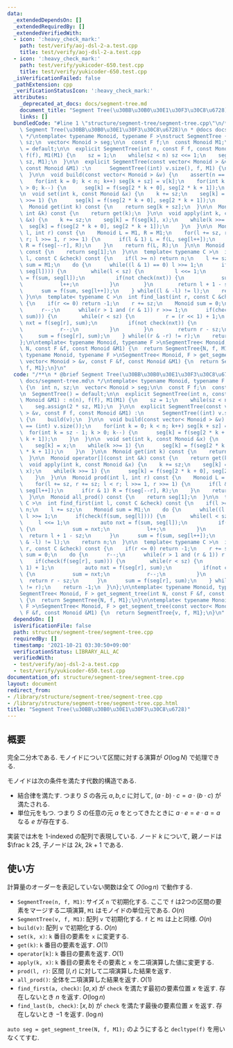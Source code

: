 ```yaml
---
data:
  _extendedDependsOn: []
  _extendedRequiredBy: []
  _extendedVerifiedWith:
  - icon: ':heavy_check_mark:'
    path: test/verify/aoj-dsl-2-a.test.cpp
    title: test/verify/aoj-dsl-2-a.test.cpp
  - icon: ':heavy_check_mark:'
    path: test/verify/yukicoder-650.test.cpp
    title: test/verify/yukicoder-650.test.cpp
  _isVerificationFailed: false
  _pathExtension: cpp
  _verificationStatusIcon: ':heavy_check_mark:'
  attributes:
    _deprecated_at_docs: docs/segment-tree.md
    document_title: "Segment Tree(\u30BB\u30B0\u30E1\u30F3\u30C8\u6728)"
    links: []
  bundledCode: "#line 1 \"structure/segment-tree/segment-tree.cpp\"\n/**\n * @brief\
    \ Segment Tree(\u30BB\u30B0\u30E1\u30F3\u30C8\u6728)\n * @docs docs/segment-tree.md\n\
    \ */\ntemplate< typename Monoid, typename F >\nstruct SegmentTree {\n  int n,\
    \ sz;\n  vector< Monoid > seg;\n\n  const F f;\n  const Monoid M1;\n\n  SegmentTree()\
    \ = default;\n\n  explicit SegmentTree(int n, const F f, const Monoid &M1) : n(n),\
    \ f(f), M1(M1) {\n    sz = 1;\n    while(sz < n) sz <<= 1;\n    seg.assign(2 *\
    \ sz, M1);\n  }\n\n  explicit SegmentTree(const vector< Monoid > &v, const F f,\
    \ const Monoid &M1) :\n      SegmentTree((int) v.size(), f, M1) {\n    build(v);\n\
    \  }\n\n  void build(const vector< Monoid > &v) {\n    assert(n == (int) v.size());\n\
    \    for(int k = 0; k < n; k++) seg[k + sz] = v[k];\n    for(int k = sz - 1; k\
    \ > 0; k--) {\n      seg[k] = f(seg[2 * k + 0], seg[2 * k + 1]);\n    }\n  }\n\
    \n  void set(int k, const Monoid &x) {\n    k += sz;\n    seg[k] = x;\n    while(k\
    \ >>= 1) {\n      seg[k] = f(seg[2 * k + 0], seg[2 * k + 1]);\n    }\n  }\n\n\
    \  Monoid get(int k) const {\n    return seg[k + sz];\n  }\n\n  Monoid operator[](const\
    \ int &k) const {\n    return get(k);\n  }\n\n  void apply(int k, const Monoid\
    \ &x) {\n    k += sz;\n    seg[k] = f(seg[k], x);\n    while(k >>= 1) {\n    \
    \  seg[k] = f(seg[2 * k + 0], seg[2 * k + 1]);\n    }\n  }\n\n  Monoid prod(int\
    \ l, int r) const {\n    Monoid L = M1, R = M1;\n    for(l += sz, r += sz; l <\
    \ r; l >>= 1, r >>= 1) {\n      if(l & 1) L = f(L, seg[l++]);\n      if(r & 1)\
    \ R = f(seg[--r], R);\n    }\n    return f(L, R);\n  }\n\n  Monoid all_prod()\
    \ const {\n    return seg[1];\n  }\n\n  template< typename C >\n  int find_first(int\
    \ l, const C &check) const {\n    if(l >= n) return n;\n    l += sz;\n    Monoid\
    \ sum = M1;\n    do {\n      while((l & 1) == 0) l >>= 1;\n      if(check(f(sum,\
    \ seg[l]))) {\n        while(l < sz) {\n          l <<= 1;\n          auto nxt\
    \ = f(sum, seg[l]);\n          if(not check(nxt)) {\n            sum = nxt;\n\
    \            l++;\n          }\n        }\n        return l + 1 - sz;\n      }\n\
    \      sum = f(sum, seg[l++]);\n    } while((l & -l) != l);\n    return n;\n \
    \ }\n\n  template< typename C >\n  int find_last(int r, const C &check) const\
    \ {\n    if(r <= 0) return -1;\n    r += sz;\n    Monoid sum = 0;\n    do {\n\
    \      r--;\n      while(r > 1 and (r & 1)) r >>= 1;\n      if(check(f(seg[r],\
    \ sum))) {\n        while(r < sz) {\n          r = (r << 1) + 1;\n          auto\
    \ nxt = f(seg[r], sum);\n          if(not check(nxt)) {\n            sum = nxt;\n\
    \            r--;\n          }\n        }\n        return r - sz;\n      }\n \
    \     sum = f(seg[r], sum);\n    } while((r & -r) != r);\n    return -1;\n  }\n\
    };\n\ntemplate< typename Monoid, typename F >\nSegmentTree< Monoid, F > get_segment_tree(int\
    \ N, const F &f, const Monoid &M1) {\n  return SegmentTree{N, f, M1};\n}\n\ntemplate<\
    \ typename Monoid, typename F >\nSegmentTree< Monoid, F > get_segment_tree(const\
    \ vector< Monoid > &v, const F &f, const Monoid &M1) {\n  return SegmentTree{v,\
    \ f, M1};\n}\n"
  code: "/**\n * @brief Segment Tree(\u30BB\u30B0\u30E1\u30F3\u30C8\u6728)\n * @docs\
    \ docs/segment-tree.md\n */\ntemplate< typename Monoid, typename F >\nstruct SegmentTree\
    \ {\n  int n, sz;\n  vector< Monoid > seg;\n\n  const F f;\n  const Monoid M1;\n\
    \n  SegmentTree() = default;\n\n  explicit SegmentTree(int n, const F f, const\
    \ Monoid &M1) : n(n), f(f), M1(M1) {\n    sz = 1;\n    while(sz < n) sz <<= 1;\n\
    \    seg.assign(2 * sz, M1);\n  }\n\n  explicit SegmentTree(const vector< Monoid\
    \ > &v, const F f, const Monoid &M1) :\n      SegmentTree((int) v.size(), f, M1)\
    \ {\n    build(v);\n  }\n\n  void build(const vector< Monoid > &v) {\n    assert(n\
    \ == (int) v.size());\n    for(int k = 0; k < n; k++) seg[k + sz] = v[k];\n  \
    \  for(int k = sz - 1; k > 0; k--) {\n      seg[k] = f(seg[2 * k + 0], seg[2 *\
    \ k + 1]);\n    }\n  }\n\n  void set(int k, const Monoid &x) {\n    k += sz;\n\
    \    seg[k] = x;\n    while(k >>= 1) {\n      seg[k] = f(seg[2 * k + 0], seg[2\
    \ * k + 1]);\n    }\n  }\n\n  Monoid get(int k) const {\n    return seg[k + sz];\n\
    \  }\n\n  Monoid operator[](const int &k) const {\n    return get(k);\n  }\n\n\
    \  void apply(int k, const Monoid &x) {\n    k += sz;\n    seg[k] = f(seg[k],\
    \ x);\n    while(k >>= 1) {\n      seg[k] = f(seg[2 * k + 0], seg[2 * k + 1]);\n\
    \    }\n  }\n\n  Monoid prod(int l, int r) const {\n    Monoid L = M1, R = M1;\n\
    \    for(l += sz, r += sz; l < r; l >>= 1, r >>= 1) {\n      if(l & 1) L = f(L,\
    \ seg[l++]);\n      if(r & 1) R = f(seg[--r], R);\n    }\n    return f(L, R);\n\
    \  }\n\n  Monoid all_prod() const {\n    return seg[1];\n  }\n\n  template< typename\
    \ C >\n  int find_first(int l, const C &check) const {\n    if(l >= n) return\
    \ n;\n    l += sz;\n    Monoid sum = M1;\n    do {\n      while((l & 1) == 0)\
    \ l >>= 1;\n      if(check(f(sum, seg[l]))) {\n        while(l < sz) {\n     \
    \     l <<= 1;\n          auto nxt = f(sum, seg[l]);\n          if(not check(nxt))\
    \ {\n            sum = nxt;\n            l++;\n          }\n        }\n      \
    \  return l + 1 - sz;\n      }\n      sum = f(sum, seg[l++]);\n    } while((l\
    \ & -l) != l);\n    return n;\n  }\n\n  template< typename C >\n  int find_last(int\
    \ r, const C &check) const {\n    if(r <= 0) return -1;\n    r += sz;\n    Monoid\
    \ sum = 0;\n    do {\n      r--;\n      while(r > 1 and (r & 1)) r >>= 1;\n  \
    \    if(check(f(seg[r], sum))) {\n        while(r < sz) {\n          r = (r <<\
    \ 1) + 1;\n          auto nxt = f(seg[r], sum);\n          if(not check(nxt))\
    \ {\n            sum = nxt;\n            r--;\n          }\n        }\n      \
    \  return r - sz;\n      }\n      sum = f(seg[r], sum);\n    } while((r & -r)\
    \ != r);\n    return -1;\n  }\n};\n\ntemplate< typename Monoid, typename F >\n\
    SegmentTree< Monoid, F > get_segment_tree(int N, const F &f, const Monoid &M1)\
    \ {\n  return SegmentTree{N, f, M1};\n}\n\ntemplate< typename Monoid, typename\
    \ F >\nSegmentTree< Monoid, F > get_segment_tree(const vector< Monoid > &v, const\
    \ F &f, const Monoid &M1) {\n  return SegmentTree{v, f, M1};\n}\n"
  dependsOn: []
  isVerificationFile: false
  path: structure/segment-tree/segment-tree.cpp
  requiredBy: []
  timestamp: '2021-10-21 03:30:50+09:00'
  verificationStatus: LIBRARY_ALL_AC
  verifiedWith:
  - test/verify/aoj-dsl-2-a.test.cpp
  - test/verify/yukicoder-650.test.cpp
documentation_of: structure/segment-tree/segment-tree.cpp
layout: document
redirect_from:
- /library/structure/segment-tree/segment-tree.cpp
- /library/structure/segment-tree/segment-tree.cpp.html
title: "Segment Tree(\u30BB\u30B0\u30E1\u30F3\u30C8\u6728)"
---
```

## 概要

完全二分木である. モノイドについて区間に対する演算が $O(\log N)$ で処理できる.

モノイドは次の条件を満たす代数的構造である.

* 結合律を満たす. つまり $S$ の各元 $a, b, c$ に対して, $(a \cdot b) \cdot c = a \cdot (b \cdot c)$ が満たされる.
* 単位元をもつ. つまり $S$ の任意の元 $a$ をとってきたときに $a \cdot e = e \cdot a = a$ なる $e$ が存在する.

実装では木を 1-indexed の配列で表現している. ノード $k$ について, 親ノードは $\frac k 2$, 子ノードは $2k$, $2k+1$ である.

## 使い方

計算量のオーダーを表記していない関数は全て $O(\log n)$ で動作する.

* `SegmentTree(n, f, M1)`: サイズ `n` で初期化する. ここで `f` は2つの区間の要素をマージする二項演算, `M1` はモノイドの単位元である. $O(n)$
* `SegmentTree(v, f, M1)`: 配列 `v` で初期化する. `f` と `M1` は上と同様. $O(n)$
* `build(v)`: 配列 `v` で初期化する. $O(n)$
* `set(k, x)`: `k` 番目の要素を `x` に変更する. 
* `get(k)`: `k` 番目の要素を返す. $O(1)$
* `operator[k]`: `k` 番目の要素を返す. $O(1)$
* `apply(k, x)`: `k` 番目の要素をその要素と `x` を二項演算した値に変更する. 
* `prod(l, r)`: 区間 $[l, r)$ に対して二項演算した結果を返す.
* `all_prod()`: 全体を二項演算した結果を返す. $O(1)$
* `find_first(a, check)`: $[a, x)$ が `check` を満たす最初の要素位置 $x$ を返す. 存在しないとき $n$ を返す. $O(\log n)$
* `find_last(b, check)`: $[x, b)$ が `check` を満たす最後の要素位置 $x$ を返す. 存在しないとき $-1$ を返す. $(\log n)$

`auto seg = get_segment_tree(N, f, M1);` のようにすると `decltype(f)` を用いなくてすむ.
